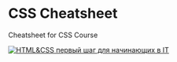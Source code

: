 # CSS Cheatsheet

Cheatsheet for CSS Course

[![HTML&CSS первый шаг для начинающих в IT](https://user-images.githubusercontent.com/100153634/200188348-4fe5cedc-8ca0-41d4-bad7-816ecad65693.png)](https://result.school/products/html-css?utm_source=youtube&utm_medium=vladilen&utm_campaign=stream_05_11_22 "HTML&CSS первый шаг для начинающих в IT")
